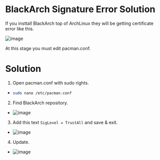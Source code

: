 # BlackArch Signature Error Solution

If you insttall BlackArch top of ArchLinux they will be getting certificate error like this.

![image](https://github.com/waspthebughunter/notlarim/assets/100480448/2b731f3d-4bea-4907-a689-85de56edff09)

At this stage you must edit pacman.conf.

# Solution
1. Open pacman.conf with sudo rights.
  - ```bash
    sudo nano /etc/pacman.conf
    ```

2. Find BlackArch repository.
  - ![image](https://github.com/waspthebughunter/notlarim/assets/100480448/ee955934-a891-4706-8b80-49f7455202cd)

3. Add this text `SigLevel = TrustAll` and save & exit.
  - ![image](https://github.com/waspthebughunter/notlarim/assets/100480448/ca7171ac-b3d8-469d-9857-5b55d0b9db40)

4. Update.
  - ![image](https://github.com/waspthebughunter/notlarim/assets/100480448/e0b0f997-602f-4b27-b923-b093f3af0a54)


